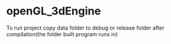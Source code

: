 # openGL_3dEngine

To run project copy data folder to debug or release folder after compilation(the folder built program runs in)